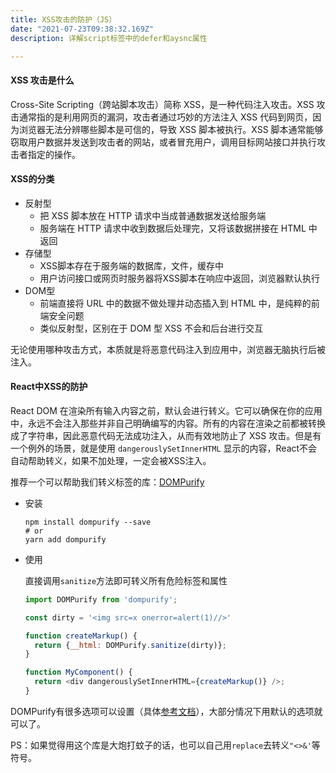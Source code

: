 ```yaml
---
title: XSS攻击的防护（JS）
date: "2021-07-23T09:38:32.169Z"
description: 详解script标签中的defer和aysnc属性

---
```


#### XSS 攻击是什么

Cross-Site Scripting（跨站脚本攻击）简称 XSS，是一种代码注入攻击。XSS 攻击通常指的是利用网页的漏洞，攻击者通过巧妙的方法注入 XSS 代码到网页，因为浏览器无法分辨哪些脚本是可信的，导致 XSS 脚本被执行。XSS 脚本通常能够窃取用户数据并发送到攻击者的网站，或者冒充用户，调用目标网站接口并执行攻击者指定的操作。



#### XSS的分类

- 反射型
  - 把 XSS 脚本放在 HTTP 请求中当成普通数据发送给服务端
  - 服务端在 HTTP 请求中收到数据后处理完，又将该数据拼接在 HTML 中返回
- 存储型
  - XSS脚本存在于服务端的数据库，文件，缓存中
  - 用户访问接口或网页时服务器将XSS脚本在响应中返回，浏览器默认执行
- DOM型
  - 前端直接将 URL 中的数据不做处理并动态插入到 HTML 中，是纯粹的前端安全问题
  - 类似反射型，区别在于 DOM 型 XSS 不会和后台进行交互

无论使用哪种攻击方式，本质就是将恶意代码注入到应用中，浏览器无脑执行后被注入。



#### React中XSS的防护

React DOM 在渲染所有输入内容之前，默认会进行转义。它可以确保在你的应用中，永远不会注入那些并非自己明确编写的内容。所有的内容在渲染之前都被转换成了字符串，因此恶意代码无法成功注入，从而有效地防止了 XSS 攻击。但是有一个例外的场景，就是使用 `dangerouslySetInnerHTML` 显示的内容，React不会自动帮助转义，如果不加处理，一定会被XSS注入。

推荐一个可以帮助我们转义标签的库：[DOMPurify](https://github.com/cure53/DOMPurify)

- 安装

  ```shell
  npm install dompurify --save
  # or
  yarn add dompurify
  ```

- 使用

  直接调用`sanitize`方法即可转义所有危险标签和属性

  ```javascript
  import DOMPurify from 'dompurify';
  
  const dirty = '<img src=x onerror=alert(1)//>'
  
  function createMarkup() {
    return {__html: DOMPurify.sanitize(dirty)};
  }
  
  function MyComponent() {
    return <div dangerouslySetInnerHTML={createMarkup()} />;
  }
  ```

DOMPurify有很多选项可以设置（具体[参考文档](https://github.com/cure53/DOMPurify#can-i-configure-dompurify)），大部分情况下用默认的选项就可以了。

PS：如果觉得用这个库是大炮打蚊子的话，也可以自己用`replace`去转义`"<>&'`等符号。

